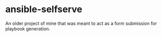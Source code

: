 # ansible-selfserve
An older project of mine that was meant to act as a form submission for playbook generation.

